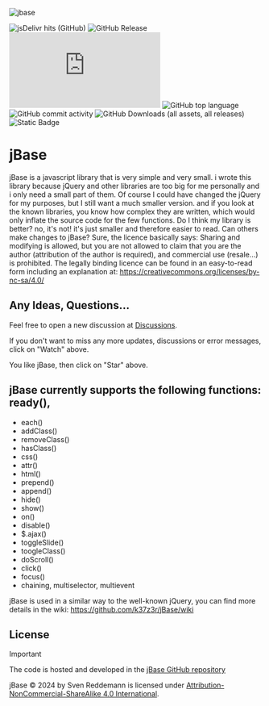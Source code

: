 ![jbase](https://github.com/k37z3r/jBase/assets/105192630/d74f225f-3b98-447b-8664-157603fe924d)

![jsDelivr hits (GitHub)](https://img.shields.io/jsdelivr/gh/hy/k37z3r/jBase?style=plastic&labelColor=rgb(255%2C127%2C0))
![GitHub Release](https://img.shields.io/github/v/release/k37z3r/jBase?style=plastic&labelColor=rgb(0%2C0%2C255))
![GitHub file size in bytes](https://img.shields.io/github/size/k37z3r/jBase/jBase.js?style=plastic&labelColor=rgb(0%2C255%2C0))
![GitHub top language](https://img.shields.io/github/languages/top/k37z3r/jBase?style=plastic&labelColor=rgb(255%2C255%2C0))
![GitHub commit activity](https://img.shields.io/github/commit-activity/m/k37z3r/jBase?style=plastic&labelColor=rgb(8%2C%2099%2C%200))
![GitHub Downloads (all assets, all releases)](https://img.shields.io/github/downloads/k37z3r/jBase/total?style=plastic&labelColor=rgb(150%2C%200%2C%20184))
![Static Badge](https://img.shields.io/badge/License-CC--BY--NC--SA--4.0-orange?style=plastic&labelColor=rgb(184%2C%2021%2C%200))

# jBase
jBase is a javascript library that is very simple and very small. i wrote this library because jQuery and other libraries are too big for me personally and i only need a small part of them. Of course I could have changed the jQuery for my purposes, but I still want a much smaller version. and if you look at the known libraries, you know how complex they are written, which would only inflate the source code for the few functions. Do I think my library is better? no, it's not! it's just smaller and therefore easier to read. Can others make changes to jBase? Sure, the licence basically says: Sharing and modifying is allowed, but you are not allowed to claim that you are the author (attribution of the author is required), and commercial use (resale...) is prohibited.
The legally binding licence can be found in an easy-to-read form including an explanation at: https://creativecommons.org/licenses/by-nc-sa/4.0/

## Any Ideas, Questions...
Feel free to open a new discussion at [Discussions](https://github.com/k37z3r/jBase/discussions).

If you don't want to miss any more updates, discussions or error messages, click on "Watch" above.

You like jBase, then click on "Star" above.

## jBase currently supports the following functions: ready(),

+ each()
+ addClass()
+ removeClass()
+ hasClass()
+ css()
+ attr()
+ html()
+ prepend()
+ append()
+ hide()
+ show()
+ on()
+ disable()
+ $.ajax()
+ toggleSlide()
+ toogleClass()
+ doScroll()
+ click()
+ focus()
+ chaining, multiselector, multievent

jBase is used in a similar way to the well-known jQuery, you can find more details in the wiki: https://github.com/k37z3r/jBase/wiki

## License
> [!IMPORTANT]
> The code is hosted and developed in the [jBase GitHub repository](https://github.com/k37z3r/jBase)
> 
> jBase © 2024 by Sven Reddemann is licensed under [Attribution-NonCommercial-ShareAlike 4.0 International](http://creativecommons.org/licenses/by-nc-sa/4.0/).

